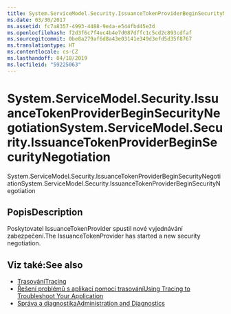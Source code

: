 ```yaml
---
title: System.ServiceModel.Security.IssuanceTokenProviderBeginSecurityNegotiation
ms.date: 03/30/2017
ms.assetid: fc7a8357-4993-4488-9e4a-e544fbd45e3d
ms.openlocfilehash: f2d3f6c7f4ec4b4e7d087dffc1c5cd2c893cdfaf
ms.sourcegitcommit: 0be8a279af6d8a43e03141e349d3efd5d35f8767
ms.translationtype: HT
ms.contentlocale: cs-CZ
ms.lasthandoff: 04/18/2019
ms.locfileid: "59225063"
---
```

# <a name="systemservicemodelsecurityissuancetokenproviderbeginsecuritynegotiation"></a><span data-ttu-id="bfbed-102">System.ServiceModel.Security.IssuanceTokenProviderBeginSecurityNegotiation</span><span class="sxs-lookup"><span data-stu-id="bfbed-102">System.ServiceModel.Security.IssuanceTokenProviderBeginSecurityNegotiation</span></span>
<span data-ttu-id="bfbed-103">System.ServiceModel.Security.IssuanceTokenProviderBeginSecurityNegotiation</span><span class="sxs-lookup"><span data-stu-id="bfbed-103">System.ServiceModel.Security.IssuanceTokenProviderBeginSecurityNegotiation</span></span>  
  
## <a name="description"></a><span data-ttu-id="bfbed-104">Popis</span><span class="sxs-lookup"><span data-stu-id="bfbed-104">Description</span></span>  
 <span data-ttu-id="bfbed-105">Poskytovatel IssuanceTokenProvider spustil nové vyjednávání zabezpečení.</span><span class="sxs-lookup"><span data-stu-id="bfbed-105">The IssuanceTokenProvider has started a new security negotiation.</span></span>  
  
## <a name="see-also"></a><span data-ttu-id="bfbed-106">Viz také:</span><span class="sxs-lookup"><span data-stu-id="bfbed-106">See also</span></span>

- [<span data-ttu-id="bfbed-107">Trasování</span><span class="sxs-lookup"><span data-stu-id="bfbed-107">Tracing</span></span>](../../../../../docs/framework/wcf/diagnostics/tracing/index.md)
- [<span data-ttu-id="bfbed-108">Řešení problémů s aplikací pomocí trasování</span><span class="sxs-lookup"><span data-stu-id="bfbed-108">Using Tracing to Troubleshoot Your Application</span></span>](../../../../../docs/framework/wcf/diagnostics/tracing/using-tracing-to-troubleshoot-your-application.md)
- [<span data-ttu-id="bfbed-109">Správa a diagnostika</span><span class="sxs-lookup"><span data-stu-id="bfbed-109">Administration and Diagnostics</span></span>](../../../../../docs/framework/wcf/diagnostics/index.md)
